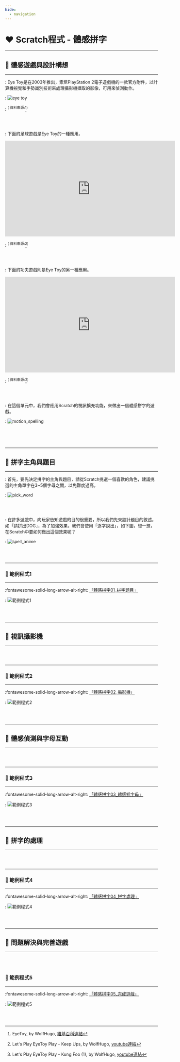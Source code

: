 ```yaml
---
hide:
  - navigation
---
```



# ❤️ Scratch程式 - 體感拼字

-------------------------------

## 🔸 體感遊戲與設計構想

----------------------------


: Eye Toy是在2003年推出，索尼PlayStation 2電子遊戲機的一款官方附件，以計算機視覺和手勢識別技術來處理攝影機擷取的影像，可用來偵測動作。


: ![eye toy](eye_toy.jpg)

: <sup>( 資料來源:</sup>[^eye_toy]<sup>)</sup>

[^eye_toy]:EyeToy, by WolfHugo, [維基百科連結](https://zh.wikipedia.org/zh-tw/EyeToy)


<br/>

<br/>

: 下面的足球遊戲是Eye Toy的一種應用。


<iframe width="560" height="315" src="https://www.youtube.com/embed/tOXzvaiC0w8?start=0&amp;end=60" frameborder="0" allow="accelerometer; autoplay; encrypted-media; gyroscope; picture-in-picture" allowfullscreen></iframe>


: <sup>( 資料來源:</sup>[^eye_toy_keeps_up]<sup>)</sup>

[^eye_toy_keeps_up]:Let's Play EyeToy Play - Keep Ups, by WolfHugo, [youtube連結](https://youtu.be/tOXzvaiC0w8) 

<br/>
<br/>

: 下面的功夫遊戲則是Eye Toy的另一種應用。


<iframe width="560" height="315" src="https://www.youtube.com/embed/0h1EKk6JpK8?start=20&amp;end=70" frameborder="0" allow="accelerometer; autoplay; encrypted-media; gyroscope; picture-in-picture" allowfullscreen></iframe>

: <sup>( 資料來源:</sup>[^eye_toy_kung_foo]<sup>)</sup>

[^eye_toy_kung_foo]:Let's Play EyeToy Play - Kung Foo (1), by WolfHugo, [youtube連結](https://youtu.be/0h1EKk6JpK8)


<br/>
<br/>

: 在這個單元中，我們會應用Scratch的視訊擴充功能，來做出一個體感拼字的遊戲。

: ![motion_spelling](motion_spelling.png)

<br/>

<br/>

<br/>


-------------------------------

## 🔹 拼字主角與題目

----------------------------

: 首先，要先決定拼字的主角與題目，請從Scratch挑選一個喜歡的角色，建議挑選的主角單字在3~5個字母之間，以免難度過高。


: ![pick_word](pick_word.png)

<br/>
<br/>

: 在許多遊戲中，向玩家告知遊戲的目的很重要，所以我們先來設計題目的敘述，如「請拼出DOG」，為了加強效果，我們會使用「逐字說出」，如下圖，想一想，在Scratch中要如何做出這個效果呢？


: ![spell_anime](spell_anime.gif)

<br/>
<br/>

-------------------------------

### 📌 範例程式1  

----------------------------

:fontawesome-solid-long-arrow-alt-right: <a href="https://scratch.mit.edu/projects/845201968/" target="_blank">「體感拼字01_拼字題目」</a>

: ![範例程式1](snapshot1.jpg)

<br/> <br/>


-------------------------------

## 🔸 視訊攝影機

----------------------------


<br/>
<br/>

-------------------------------

### 📌 範例程式2  

----------------------------

:fontawesome-solid-long-arrow-alt-right: <a href="https://scratch.mit.edu/projects/845202404/" target="_blank">「體感拼字02_攝影機」</a>

: ![範例程式2](snapshot2.jpg)

<br/> <br/>

-------------------------------

## 🔹 體感偵測與字母互動

----------------------------


<br/>
<br/>


-------------------------------

### 📌 範例程式3  

----------------------------

:fontawesome-solid-long-arrow-alt-right: <a href="https://scratch.mit.edu/projects/845202785/" target="_blank">「體感拼字03_體感抓字母」</a>

: ![範例程式3](snapshot3.jpg)

<br/> <br/>


-------------------------------

## 🔸 拼字的處理

----------------------------


<br/>
<br/>


-------------------------------

### 📌 範例程式4  

----------------------------

:fontawesome-solid-long-arrow-alt-right: <a href="https://scratch.mit.edu/projects/845203018/" target="_blank">「體感拼字04_拼字處理」</a>

: ![範例程式4](snapshot4.jpg)

<br/> <br/>


-------------------------------

## 🔹 問題解決與完善遊戲

----------------------------


<br/>
<br/>

### 📌 範例程式5  

----------------------------

:fontawesome-solid-long-arrow-alt-right: <a href="https://scratch.mit.edu/projects/845203196/" target="_blank">「體感拼字05_完成遊戲」</a>

: ![範例程式5](snapshot5.jpg)

<br/> <br/>